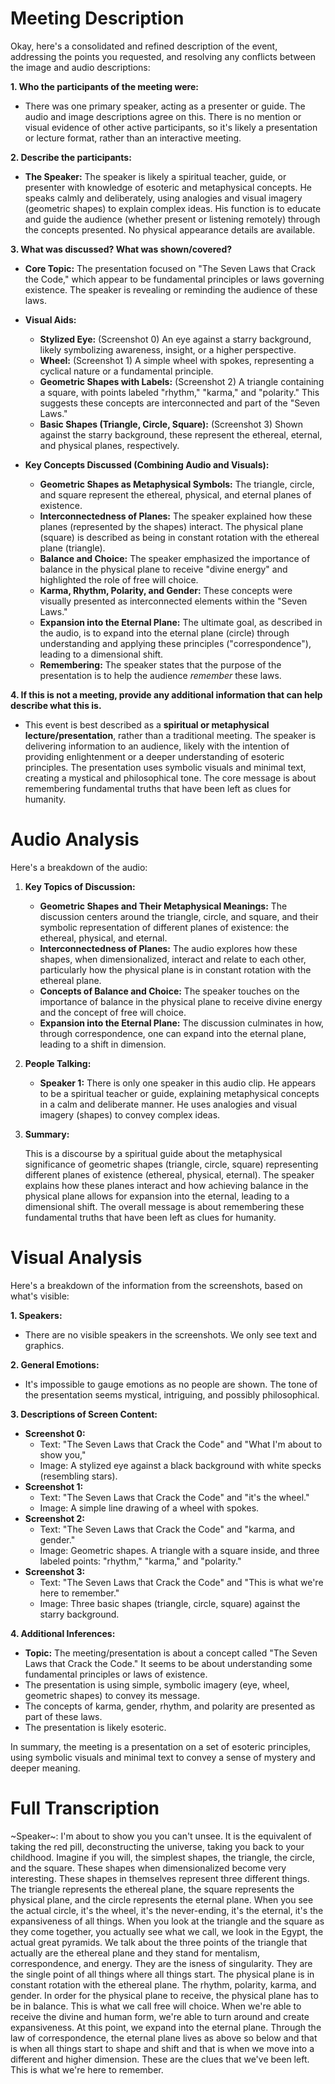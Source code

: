 # Meeting Description

Okay, here's a consolidated and refined description of the event, addressing the points you requested, and resolving any conflicts between the image and audio descriptions:

**1. Who the participants of the meeting were:**

*   There was one primary speaker, acting as a presenter or guide. The audio and image descriptions agree on this. There is no mention or visual evidence of other active participants, so it's likely a presentation or lecture format, rather than an interactive meeting.

**2. Describe the participants:**

*   **The Speaker:** The speaker is likely a spiritual teacher, guide, or presenter with knowledge of esoteric and metaphysical concepts. He speaks calmly and deliberately, using analogies and visual imagery (geometric shapes) to explain complex ideas. His function is to educate and guide the audience (whether present or listening remotely) through the concepts presented. No physical appearance details are available.

**3. What was discussed? What was shown/covered?**

*   **Core Topic:** The presentation focused on "The Seven Laws that Crack the Code," which appear to be fundamental principles or laws governing existence. The speaker is revealing or reminding the audience of these laws.

*   **Visual Aids:**
    *   **Stylized Eye:** (Screenshot 0) An eye against a starry background, likely symbolizing awareness, insight, or a higher perspective.
    *   **Wheel:** (Screenshot 1) A simple wheel with spokes, representing a cyclical nature or a fundamental principle.
    *   **Geometric Shapes with Labels:** (Screenshot 2) A triangle containing a square, with points labeled "rhythm," "karma," and "polarity." This suggests these concepts are interconnected and part of the "Seven Laws."
    *   **Basic Shapes (Triangle, Circle, Square):** (Screenshot 3) Shown against the starry background, these represent the ethereal, eternal, and physical planes, respectively.

*   **Key Concepts Discussed (Combining Audio and Visuals):**
    *   **Geometric Shapes as Metaphysical Symbols:** The triangle, circle, and square represent the ethereal, physical, and eternal planes of existence.
    *   **Interconnectedness of Planes:** The speaker explained how these planes (represented by the shapes) interact. The physical plane (square) is described as being in constant rotation with the ethereal plane (triangle).
    *   **Balance and Choice:** The speaker emphasized the importance of balance in the physical plane to receive "divine energy" and highlighted the role of free will choice.
    *   **Karma, Rhythm, Polarity, and Gender:** These concepts were visually presented as interconnected elements within the "Seven Laws."
    *   **Expansion into the Eternal Plane:** The ultimate goal, as described in the audio, is to expand into the eternal plane (circle) through understanding and applying these principles ("correspondence"), leading to a dimensional shift.
    * **Remembering:** The speaker states that the purpose of the presentation is to help the audience *remember* these laws.

**4. If this is not a meeting, provide any additional information that can help describe what this is.**

*   This event is best described as a **spiritual or metaphysical lecture/presentation**, rather than a traditional meeting. The speaker is delivering information to an audience, likely with the intention of providing enlightenment or a deeper understanding of esoteric principles. The presentation uses symbolic visuals and minimal text, creating a mystical and philosophical tone. The core message is about remembering fundamental truths that have been left as clues for humanity.



# Audio Analysis

Here's a breakdown of the audio:

1.  **Key Topics of Discussion:**

    *   **Geometric Shapes and Their Metaphysical Meanings:** The discussion centers around the triangle, circle, and square, and their symbolic representation of different planes of existence: the ethereal, physical, and eternal.
    *   **Interconnectedness of Planes:** The audio explores how these shapes, when dimensionalized, interact and relate to each other, particularly how the physical plane is in constant rotation with the ethereal plane.
    *   **Concepts of Balance and Choice:** The speaker touches on the importance of balance in the physical plane to receive divine energy and the concept of free will choice.
    *   **Expansion into the Eternal Plane:** The discussion culminates in how, through correspondence, one can expand into the eternal plane, leading to a shift in dimension.

2.  **People Talking:**

    *   **Speaker 1:** There is only one speaker in this audio clip. He appears to be a spiritual teacher or guide, explaining metaphysical concepts in a calm and deliberate manner. He uses analogies and visual imagery (shapes) to convey complex ideas.

3.  **Summary:**

    This is a discourse by a spiritual guide about the metaphysical significance of geometric shapes (triangle, circle, square) representing different planes of existence (ethereal, physical, eternal). The speaker explains how these planes interact and how achieving balance in the physical plane allows for expansion into the eternal, leading to a dimensional shift. The overall message is about remembering these fundamental truths that have been left as clues for humanity.



# Visual Analysis

Here's a breakdown of the information from the screenshots, based on what's visible:

**1. Speakers:**

*   There are no visible speakers in the screenshots. We only see text and graphics.

**2. General Emotions:**

*   It's impossible to gauge emotions as no people are shown. The tone of the presentation seems mystical, intriguing, and possibly philosophical.

**3. Descriptions of Screen Content:**

*   **Screenshot 0:**
    *   Text: "The Seven Laws that Crack the Code" and "What I'm about to show you,"
    *   Image: A stylized eye against a black background with white specks (resembling stars).
*   **Screenshot 1:**
    *   Text: "The Seven Laws that Crack the Code" and "it's the wheel."
    *   Image: A simple line drawing of a wheel with spokes.
*   **Screenshot 2:**
    *   Text: "The Seven Laws that Crack the Code" and "karma, and gender."
    *    Image: Geometric shapes. A triangle with a square inside, and three labeled points: "rhythm," "karma," and "polarity."
*   **Screenshot 3:**
    *   Text: "The Seven Laws that Crack the Code" and "This is what we're here to remember."
    *   Image: Three basic shapes (triangle, circle, square) against the starry background.

**4. Additional Inferences:**

*   **Topic:** The meeting/presentation is about a concept called "The Seven Laws that Crack the Code." It seems to be about understanding some fundamental principles or laws of existence.
* The presentation is using simple, symbolic imagery (eye, wheel, geometric shapes) to convey its message.
* The concepts of karma, gender, rhythm, and polarity are presented as part of these laws.
* The presentation is likely esoteric.

In summary, the meeting is a presentation on a set of esoteric principles, using symbolic visuals and minimal text to convey a sense of mystery and deeper meaning.



# Full Transcription

~Speaker~: I'm about to show you you can't unsee. It is the equivalent of taking the red pill, deconstructing the universe, taking you back to your childhood. Imagine if you will, the simplest shapes, the triangle, the circle, and the square. These shapes when dimensionalized become very interesting. These shapes in themselves represent three different things. The triangle represents the ethereal plane, the square represents the physical plane, and the circle represents the eternal plane. When you see the actual circle, it's the wheel, it's the never-ending, it's the eternal, it's the expansiveness of all things. When you look at the triangle and the square as they come together, you actually see what we call, we look in the Egypt, the actual great pyramids. We talk about the three points of the triangle that actually are the ethereal plane and they stand for mentalism, correspondence, and energy. They are the isness of singularity. They are the single point of all things where all things start. The physical plane is in constant rotation with the ethereal plane. The rhythm, polarity, karma, and gender. In order for the physical plane to receive, the physical plane has to be in balance. This is what we call free will choice. When we're able to receive the divine and human form, we're able to turn around and create expansiveness. At this point, we expand into the eternal plane. Through the law of correspondence, the eternal plane lives as above so below and that is when all things start to shape and shift and that is when we move into a different and higher dimension. These are the clues that we've been left. This is what we're here to remember.